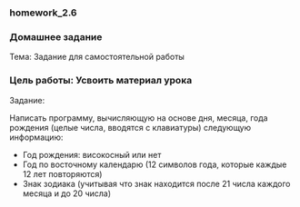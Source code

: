 ### homework_2.6
### Домашнее задание

Тема: Задание для самостоятельной работы

### Цель работы: Усвоить материал урока

Задание:

Написать программу, вычисляющую на основе дня, месяца, года рождения (целые числа, вводятся с клавиатуры) следующую информацию:

* Год рождения: високосный или нет
* Год по восточному календарю (12 символов года, которые каждые 12 лет повторяются)
* Знак зодиака (учитывая что знак находится после 21 числа каждого месяца и до 20 числа)
